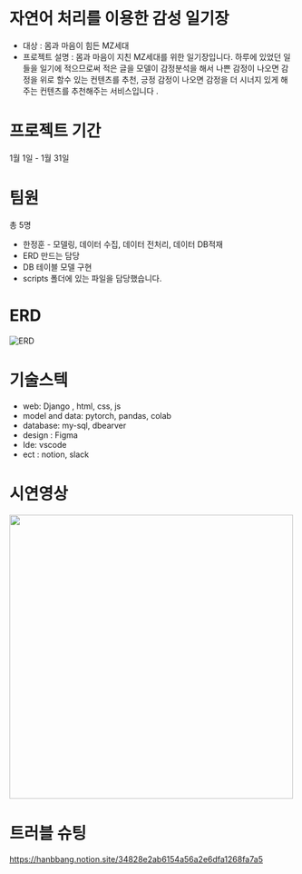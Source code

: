 # 자연어 처리를 이용한 감성 일기장 

- 대상 : 몸과 마음이 힘든 MZ세대 
- 프로젝트 설명 : 몸과 마음이 지친 MZ세대를 위한 일기장입니다. 하루에 있었던 일들을 일기에 적으므로써 적은 글을 모델이 감정분석을 해서 나쁜 감정이 나오면 감정을 위로 할수 있는 컨텐츠를 추천, 긍정 감정이 나오면 감정을 더 시너지 있게 해주는 컨텐츠를 추천해주는 서비스입니다 .


# 프로젝트 기간 
1월 1일 - 1월 31일 

# 팀원
총 5명 
- 한정훈 - 모델링, 데이터 수집, 데이터 전처리, 데이터 DB적재
- ERD 만드는 담당 
- DB 테이블 모델 구현
- scripts 폴더에 있는 파일을 담당했습니다.

# ERD

![ERD](https://user-images.githubusercontent.com/111493543/224724988-85454681-ebb1-4145-9125-4615227ed733.jpg)



# 기술스텍
- web: Django , html, css, js
- model and data: pytorch, pandas, colab
- database: my-sql, dbearver
- design : Figma
- Ide: vscode
- ect : notion, slack

# 시연영상
<img width="500" src="https://user-images.githubusercontent.com/111493543/218662297-59698ee6-0863-42aa-bf3c-7ae225e83061.mp4"/>

# 트러블 슈팅

https://hanbbang.notion.site/34828e2ab6154a56a2e6dfa1268fa7a5
